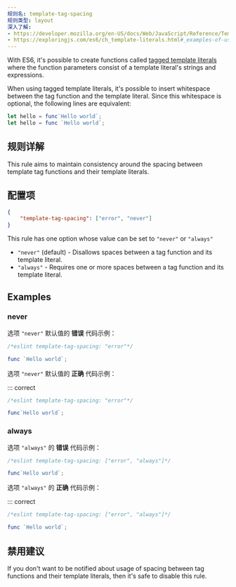 ```yaml
---
规则名: template-tag-spacing
规则类型: layout
深入了解:
- https://developer.mozilla.org/en-US/docs/Web/JavaScript/Reference/Template_literals#Tagged_template_literals
- https://exploringjs.com/es6/ch_template-literals.html#_examples-of-using-tagged-template-literals
---
```




With ES6, it's possible to create functions called [tagged template literals](#further-reading) where the function parameters consist of a template literal's strings and expressions.

When using tagged template literals, it's possible to insert whitespace between the tag function and the template literal. Since this whitespace is optional, the following lines are equivalent:

```js
let hello = func`Hello world`;
let hello = func `Hello world`;
```

## 规则详解

This rule aims to maintain consistency around the spacing between template tag functions and their template literals.

## 配置项

```json
{
    "template-tag-spacing": ["error", "never"]
}
```

This rule has one option whose value can be set to `"never"` or `"always"`

* `"never"` (default) - Disallows spaces between a tag function and its template literal.
* `"always"` - Requires one or more spaces between a tag function and its template literal.

## Examples

### never

选项 `"never"`  默认值的 **错误** 代码示例：



```js
/*eslint template-tag-spacing: "error"*/

func `Hello world`;
```

选项 `"never"` 默认值的 **正确** 代码示例：

::: correct

```js
/*eslint template-tag-spacing: "error"*/

func`Hello world`;
```

### always

选项 `"always"` 的 **错误** 代码示例：



```js
/*eslint template-tag-spacing: ["error", "always"]*/

func`Hello world`;
```

选项 `"always"` 的 **正确** 代码示例：

::: correct

```js
/*eslint template-tag-spacing: ["error", "always"]*/

func `Hello world`;
```

## 禁用建议

If you don't want to be notified about usage of spacing between tag functions and their template literals, then it's safe to disable this rule.
